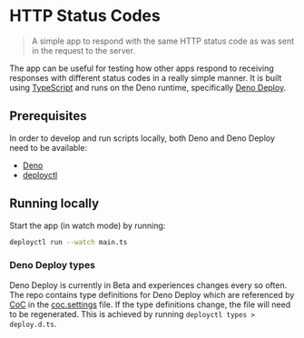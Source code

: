 # HTTP Status Codes

> A simple app to respond with the same HTTP status code as was sent in the
> request to the server.

The app can be useful for testing how other apps respond to receiving responses
with different status codes in a really simple manner. It is built using
[TypeScript](https://www.typescriptlang.org/) and runs on the Deno runtime,
specifically [Deno Deploy](https://deno.com/deploy).

## Prerequisites

In order to develop and run scripts locally, both Deno and Deno Deploy need to
be available:

- [Deno](https://deno.land/manual/getting_started/installation)
- [deployctl](https://deno.com/deploy/docs/running-scripts-locally)

## Running locally

Start the app (in watch mode) by running:

```sh
deployctl run --watch main.ts
```

### Deno Deploy types

Deno Deploy is currently in Beta and experiences changes every so often. The
repo contains type definitions for Deno Deploy which are referenced by
[CoC](https://github.com/neoclide/coc.nvim) in the
[coc.settings](./.vim/coc-settings.json) file. If the type definitions change,
the file will need to be regenerated. This is achieved by running
`deployctl types > deploy.d.ts`.
